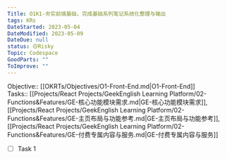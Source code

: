 ```yaml
---
Title: O1K1-夯实前端基础，完成基础系列笔记系统化整理与输出
tags: KRs
DateStarted: 2023-05-04
DateModified: 2023-05-09
DateDue: null
status: 🟡Risky
Topic: Codespace
GoodParts: ""
ToImprove: ""
---
```

Objective:: [[OKRTs/Objectives/O1-Front-End.md|O1-Front-End]]  
Tasks:: [[Projects/React Projects/GeekEnglish Learning Platform/02-Functions&Features/GE-核心功能模块需求.md|GE-核心功能模块需求]], [[Projects/React Projects/GeekEnglish Learning Platform/02-Functions&Features/GE-主页布局与功能参考.md|GE-主页布局与功能参考]], [[Projects/React Projects/GeekEnglish Learning Platform/02-Functions&Features/GE-付费专属内容与服务.md|GE-付费专属内容与服务]]



- [ ] Task 1